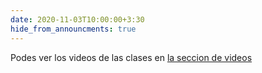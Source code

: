 ```yaml
---
date: 2020-11-03T10:00:00+3:30
hide_from_announcments: true
---
```

Podes ver los videos de las clases en [la seccion de videos](videos)
